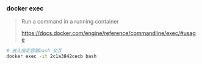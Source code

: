 ### docker exec

> Run a command in a running container
>
> https://docs.docker.com/engine/reference/commandline/exec/#usage

```sh
# 进入指定容器bash 交互
docker exec -it 2c1a3842cecb bash
```
